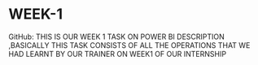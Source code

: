 # WEEK-1
GitHub: THIS IS OUR WEEK 1 TASK ON POWER BI DESCRIPTION ,BASICALLY THIS TASK CONSISTS OF ALL THE OPERATIONS THAT WE HAD LEARNT BY OUR TRAINER ON WEEK1 OF OUR INTERNSHIP
